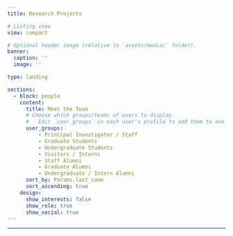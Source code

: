 ```yaml
---
title: Research Projects

# Listing view
view: compact

# Optional header image (relative to `assets/media/` folder).
banner:
  caption: ''
  image: ''

type: landing

sections:
  - block: people
    content:
      title: Meet the Team
      # Choose which groups/teams of users to display.
      #   Edit `user_groups` in each user's profile to add them to one or more of these groups.
      user_groups:
          - Principal Investigator / Staff
          - Graduate Students
          - Undergraduate Students
          - Visitors / Interns
          - Staff Alumni
          - Graduate Alumni
          - Undergraduate / Intern Alumni
      sort_by: Params.last_name
      sort_ascending: true
    design:
      show_interests: false
      show_role: true
      show_social: true
---
```

---
